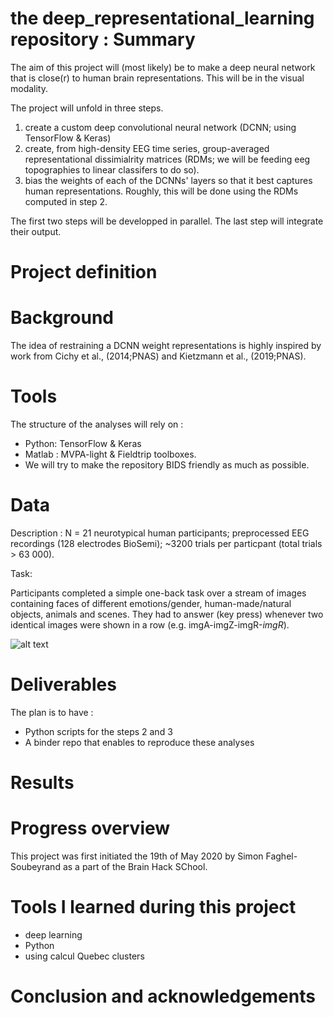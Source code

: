 # the deep_representational_learning repository : Summary

The aim of this project will (most likely) be to make a deep neural network that is close(r) to human brain representations. This will be in the visual modality.

 
The project will unfold in three steps. 

1) create a custom deep convolutional neural network (DCNN; using  TensorFlow & Keras)
2) create, from high-density EEG time series, group-averaged representational dissimialrity matrices (RDMs; we will be feeding eeg topographies to linear classifers to do so).
3) bias the weights of each of the DCNNs' layers so that it best captures human representations. Roughly, this will be done using the RDMs computed in step 2. 

The first two steps will be developped in parallel. The last step will integrate their output.

# Project definition
# Background

The idea of restraining a DCNN  weight representations is highly inspired by work from Cichy et al., (2014;PNAS) and Kietzmann et al., (2019;PNAS).


# Tools

The structure of the analyses  will rely on :

- Python: TensorFlow & Keras
- Matlab : MVPA-light & Fieldtrip toolboxes.
- We will try to make the repository BIDS friendly as much as possible.

# Data

Description : N = 21 neurotypical human participants; preprocessed EEG recordings (128 electrodes BioSemi); 
~3200 trials per particpant (total trials > 63 000).

Task: 

Participants completed a simple one-back task over a stream of images containing faces of different emotions/gender, human-made/natural objects, animals and scenes.
They had to answer (key press) whenever two identical images were shown in a row (e.g. imgA-imgZ-imgR-*imgR*).

![alt text](./img/methods_eeg_oneback.png=200x375)


# Deliverables

The plan is to have : 


- Python scripts for the steps 2 and 3
- A binder repo that enables to reproduce these analyses


# Results
# Progress overview
 This project was first initiated the 19th of May 2020 by Simon Faghel-Soubeyrand as a part of the Brain Hack SChool.


# Tools I learned during this project
- deep learning
- Python
- using calcul Quebec clusters


# Conclusion and acknowledgements
 
